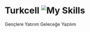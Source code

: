 # Turkcell ![My Skills]([https://skillicons.dev/icons?i=java,react,cs,html,css,js,eclipse,postgres&theme=light](https://www.google.com/url?sa=i&url=https%3A%2F%2Fm.turkcell.com.tr%2Ftr%2Fhakkimizda%2Fgenel-bakis%2Fturkcell-logo&psig=AOvVaw2BR21P7HFuySEM-9L51JYl&ust=1679559671258000&source=images&cd=vfe&ved=0CBAQjRxqFwoTCPi34L-N7_0CFQAAAAAdAAAAABAJ))

Gençlere Yatırım Geleceğe Yazılım
